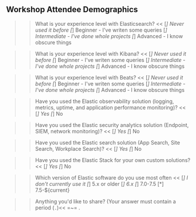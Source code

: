 ## Workshop Attendee Demographics

>>What is your experience level with Elasticsearch? <<
[*] Never used it before
[*] Beginner - I've writen some queries
[*] Intermediate - I've done whole projects
[*] Advanced - I know obscure things

>>What is your experience level with Kibana? <<
[*] Never used it before
[*] Beginner - I've writen some queries
[*] Intermediate - I've done whole projects
[*] Advanced - I know obscure things

>>What is your experience level with Beats? <<
[*] Never used it before
[*] Beginner - I've writen some queries
[*] Intermediate - I've done whole projects
[*] Advanced - I know obscure things

>>Have you used the Elastic observability solution (logging, metrics, uptime, and application performance monitoring)? <<
[*] Yes
[*] No

>>Have you used the Elastic security analytics solution (Endpoint, SIEM, network monitoring)? <<
[*] Yes
[*] No

>>Have you used the Elastic search solution (App Search, Site Search, Workplace Search)? <<
[*] Yes
[*] No

>>Have you used the Elastic Stack for your own custom solutions? <<
[*] Yes
[*] No

>>Which version of Elastic software do you use most often <<
[*] I don't currently use it
[*] 5.x or older
[*] 6.x
[*] 7.0-7.5
[*] 7.5-${current}

>>Anything you'd like to share? (Your answer must contain a period (`.`)<<
=~= .
